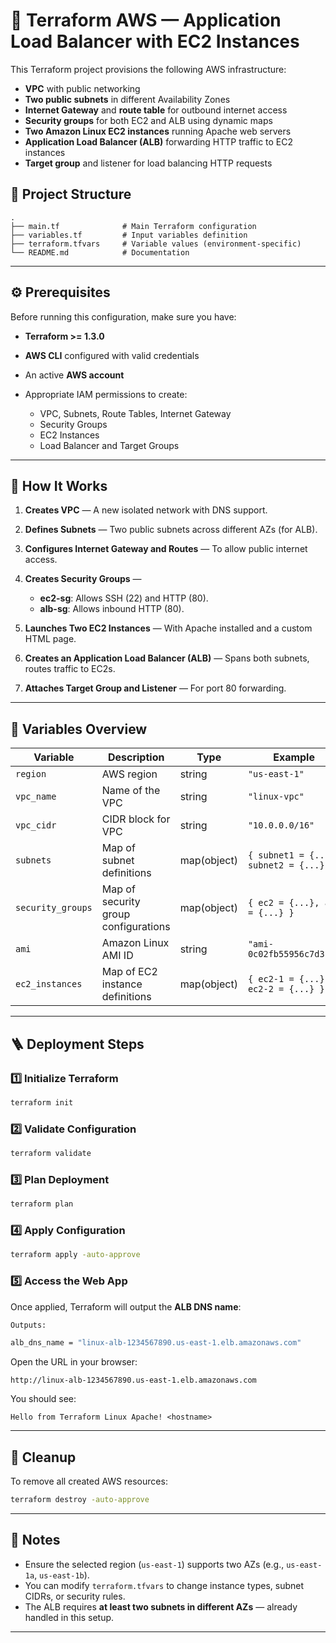 # 🚀 Terraform AWS — Application Load Balancer with EC2 Instances

This Terraform project provisions the following AWS infrastructure:

* **VPC** with public networking
* **Two public subnets** in different Availability Zones
* **Internet Gateway** and **route table** for outbound internet access
* **Security groups** for both EC2 and ALB using dynamic maps
* **Two Amazon Linux EC2 instances** running Apache web servers
* **Application Load Balancer (ALB)** forwarding HTTP traffic to EC2 instances
* **Target group** and listener for load balancing HTTP requests

## 📂 Project Structure

```
.
├── main.tf              # Main Terraform configuration
├── variables.tf         # Input variables definition
├── terraform.tfvars     # Variable values (environment-specific)
└── README.md            # Documentation
```

---

## ⚙️ Prerequisites

Before running this configuration, make sure you have:

* **Terraform >= 1.3.0**
* **AWS CLI** configured with valid credentials
* An active **AWS account**
* Appropriate IAM permissions to create:

  * VPC, Subnets, Route Tables, Internet Gateway
  * Security Groups
  * EC2 Instances
  * Load Balancer and Target Groups

---

## 🔧 How It Works

1. **Creates VPC** — A new isolated network with DNS support.
2. **Defines Subnets** — Two public subnets across different AZs (for ALB).
3. **Configures Internet Gateway and Routes** — To allow public internet access.
4. **Creates Security Groups** —

   * **ec2-sg**: Allows SSH (22) and HTTP (80).
   * **alb-sg**: Allows inbound HTTP (80).
5. **Launches Two EC2 Instances** — With Apache installed and a custom HTML page.
6. **Creates an Application Load Balancer (ALB)** — Spans both subnets, routes traffic to EC2s.
7. **Attaches Target Group and Listener** — For port 80 forwarding.

---

## 🧩 Variables Overview

| Variable          | Description                          | Type        | Example                                |
| ----------------- | ------------------------------------ | ----------- | -------------------------------------- |
| `region`          | AWS region                           | string      | `"us-east-1"`                          |
| `vpc_name`        | Name of the VPC                      | string      | `"linux-vpc"`                          |
| `vpc_cidr`        | CIDR block for VPC                   | string      | `"10.0.0.0/16"`                        |
| `subnets`         | Map of subnet definitions            | map(object) | `{ subnet1 = {...}, subnet2 = {...} }` |
| `security_groups` | Map of security group configurations | map(object) | `{ ec2 = {...}, alb = {...} }`         |
| `ami`             | Amazon Linux AMI ID                  | string      | `"ami-0c02fb55956c7d316"`              |
| `ec2_instances`   | Map of EC2 instance definitions      | map(object) | `{ ec2-1 = {...}, ec2-2 = {...} }`     |

---

## 🪜 Deployment Steps

### 1️⃣ Initialize Terraform

```bash
terraform init
```

### 2️⃣ Validate Configuration

```bash
terraform validate
```

### 3️⃣ Plan Deployment

```bash
terraform plan
```

### 4️⃣ Apply Configuration

```bash
terraform apply -auto-approve
```

### 5️⃣ Access the Web App

Once applied, Terraform will output the **ALB DNS name**:

```bash
Outputs:

alb_dns_name = "linux-alb-1234567890.us-east-1.elb.amazonaws.com"
```

Open the URL in your browser:

```
http://linux-alb-1234567890.us-east-1.elb.amazonaws.com
```

You should see:

```
Hello from Terraform Linux Apache! <hostname>
```

---

## 🧹 Cleanup

To remove all created AWS resources:

```bash
terraform destroy -auto-approve
```

---

## 📘 Notes

* Ensure the selected region (`us-east-1`) supports two AZs (e.g., `us-east-1a`, `us-east-1b`).
* You can modify `terraform.tfvars` to change instance types, subnet CIDRs, or security rules.
* The ALB requires **at least two subnets in different AZs** — already handled in this setup.

---

